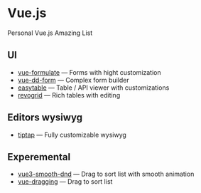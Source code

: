 # Vue.js

Personal Vue.js Amazing List

## UI 

* [vue-formulate](https://github.com/wearebraid/vue-formulate) — Forms with hight customization
* [vue-dd-form](https://github.com/marekmensa/vue-dd-form) — Complex form builder
* [easytable](https://github.com/Happy-Coding-Clans/vue-easytable) — Table / API viewer with customizations
* [revogrid](https://revolist.github.io/revogrid/) — Rich tables with editing

## Editors wysiwyg

* [tiptap](https://leecason.github.io/element-tiptap/) — Fully customizable wysiwyg

## Experemental

* [vue3-smooth-dnd](https://github.com/gilnd/vue3-smooth-dnd) — Drag to sort list with smooth animation
* [vue-dragging](https://github.com/hilongjw/vue-dragging) — Drag to sort list
